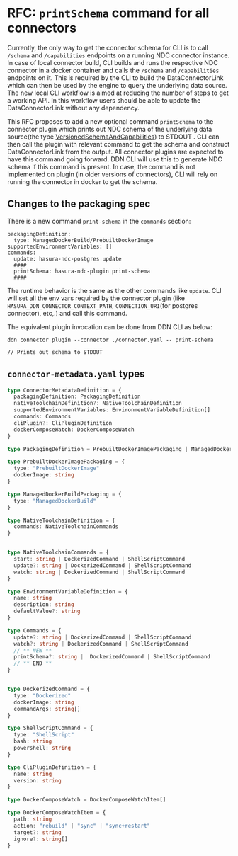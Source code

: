 # RFC: `printSchema` command for all connectors

Currently, the only way to get the connector schema for CLI is to call `/schema` and `/capabilities` endpoints on a running NDC connector instance. In case of local connector build, CLI builds and runs the respective NDC connector in a docker container and calls the `/schema` and `/capabilities` endpoints on it. This is required by the CLI to build the DataConnectorLink which can then be used by the engine to query the underlying data source. The new local CLI workflow is aimed at reducing the number of steps to get a working API. In this workflow users should be able to update the DataConnectorLink without any dependency.

This RFC proposes to add a new optional command `printSchema` to the connector plugin which prints out NDC schema of the underlying data source(the type [VersionedSchemaAndCapabilities](https://github.com/hasura/v3-engine-multitenant/blob/c6da0685556f8f31194a7f6620513ff5c7261497/v3-metadata-build-service/jsonschemas/metadata.jsonschema#L5636)) to STDOUT . CLI can then call the plugin with relevant command to get the schema and construct DataConnectorLink from the output. All connector plugins are expected to have this command going forward. DDN CLI will use this to generate NDC schema if this command is present. In case, the command is not implemented on plugin (in older versions of connectors), CLI will rely on running the connector in docker to get the schema.

## Changes to the packaging spec
There is a new command `print-schema` in the `commands` section: 

```shell
packagingDefinition:
  type: ManagedDockerBuild/PrebuiltDockerImage
supportedEnvironmentVariables: []
commands:
  update: hasura-ndc-postgres update
  ####
  printSchema: hasura-ndc-plugin print-schema
  ####
```
The runtime behavior is the same as the other commands like `update`. CLI will set all the env vars required by the connector plugin (like `HASURA_DDN_CONNECTOR_CONTEXT_PATH`, `CONNECTION_URI`(for postgres connector), etc,.) and call this command. 

The equivalent plugin invocation can be done from DDN CLI as below:
```shell
ddn connector plugin --connector ./connector.yaml -- print-schema

// Prints out schema to STDOUT
```

## `connector-metadata.yaml` types

```typescript
type ConnectorMetadataDefinition = {
  packagingDefinition: PackagingDefinition
  nativeToolchainDefinition?: NativeToolchainDefinition
  supportedEnvironmentVariables: EnvironmentVariableDefinition[]
  commands: Commands
  cliPlugin?: CliPluginDefinition
  dockerComposeWatch: DockerComposeWatch
}

type PackagingDefinition = PrebuiltDockerImagePackaging | ManagedDockerBuildPackaging

type PrebuiltDockerImagePackaging = {
  type: "PrebuiltDockerImage"
  dockerImage: string 
}

type ManagedDockerBuildPackaging = {
  type: "ManagedDockerBuild"
}

type NativeToolchainDefinition = {
  commands: NativeToolchainCommands
}


type NativeToolchainCommands = {
  start: string | DockerizedCommand | ShellScriptCommand 
  update?: string | DockerizedCommand | ShellScriptCommand
  watch: string | DockerizedCommand | ShellScriptCommand 
}

type EnvironmentVariableDefinition = {
  name: string
  description: string
  defaultValue?: string
}

type Commands = {
  update?: string | DockerizedCommand | ShellScriptCommand 
  watch?: string | DockerizedCommand | ShellScriptCommand
  // ** NEW **
  printSchema?: string |  DockerizedCommand | ShellScriptCommand
  // ** END **
}


type DockerizedCommand = {
  type: "Dockerized"
  dockerImage: string 
  commandArgs: string[]
}

type ShellScriptCommand = {
  type: "ShellScript"
  bash: string
  powershell: string
}

type CliPluginDefinition = {
  name: string
  version: string
}

type DockerComposeWatch = DockerComposeWatchItem[]

type DockerComposeWatchItem = {
  path: string
  action: "rebuild" | "sync" | "sync+restart"
  target?: string
  ignore?: string[]
}
```
